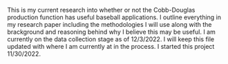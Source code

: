 This is my current research into whether or not the Cobb-Douglas production function has useful baseball applications. I outline everything in my research paper
including the methodologies I will use along with the brackground and reasoning behind why I believe this may be useful. I am currently on the data collection stage as
of 12/3/2022. I will keep this file updated with where I am currently at in the process. I started this project 11/30/2022.
